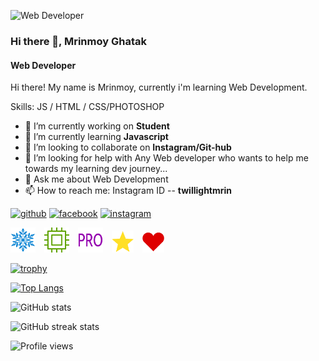 ![Web Developer](https://lh3.googleusercontent.com/a-/AOh14Gj3d3bGaHztFFIBHi6o5o7m_guYZsp7d6EiJ96u3A=s288-p-rw-no)


### Hi there 👋, Mrinmoy Ghatak
#### Web Developer


Hi there!
My name is Mrinmoy, currently i'm learning Web Development.

Skills:  JS / HTML / CSS/PHOTOSHOP

- 🔭 I’m currently working on **Student** 
- 🌱 I’m currently learning **Javascript** 
- 👯 I’m looking to collaborate on **Instagram/Git-hub** 
- 🤔 I’m looking for help with Any Web developer who wants to help me towards my learning dev journey... 
- 💬 Ask me about Web Development 
- 📫 How to reach me: Instagram ID -- **twillightmrin** 
  
[<img src='https://cdn.jsdelivr.net/npm/simple-icons@3.0.1/icons/github.svg' alt='github' height='40'>](https://github.com/MrinmoyGhatak)  [<img src='https://cdn.jsdelivr.net/npm/simple-icons@3.0.1/icons/facebook.svg' alt='facebook' height='40'>](https://www.facebook.com/MrinmoyAryan)  [<img src='https://cdn.jsdelivr.net/npm/simple-icons@3.0.1/icons/instagram.svg' alt='instagram' height='40'>](https://www.instagram.com/twillightmrin/)



<a href='https://archiveprogram.github.com/'><img src='https://raw.githubusercontent.com/acervenky/animated-github-badges/master/assets/acbadge.gif' width='40' height='40'></a> <a href='https://docs.github.com/en/developers'><img src='https://raw.githubusercontent.com/acervenky/animated-github-badges/master/assets/devbadge.gif' width='40' height='40'></a> <a href='https://github.com/pricing'><img src='https://raw.githubusercontent.com/acervenky/animated-github-badges/master/assets/pro.gif' width='40' height='40'></a> <a href='https://stars.github.com/'><img src='https://raw.githubusercontent.com/acervenky/animated-github-badges/master/assets/starbadge.gif' width='35' height='35'></a> <a href='https://docs.github.com/en/github/supporting-the-open-source-community-with-github-sponsors'><img src='https://raw.githubusercontent.com/acervenky/animated-github-badges/master/assets/sponsorbadge.gif' width='35' height='35'></a> 

[![trophy](https://github-profile-trophy.vercel.app/?username=MrinmoyGhatak)](https://github.com/ryo-ma/github-profile-trophy)

[![Top Langs](https://github-readme-stats.vercel.app/api/top-langs/?username=MrinmoyGhatak)](https://github.com/anuraghazra/github-readme-stats)

![GitHub stats](https://github-readme-stats.vercel.app/api?username=MrinmoyGhatak&show_icons=true)  

![GitHub streak stats](https://github-readme-streak-stats.herokuapp.com/?user=MrinmoyGhatak)  

![Profile views](https://gpvc.arturio.dev/MrinmoyGhatak)  
